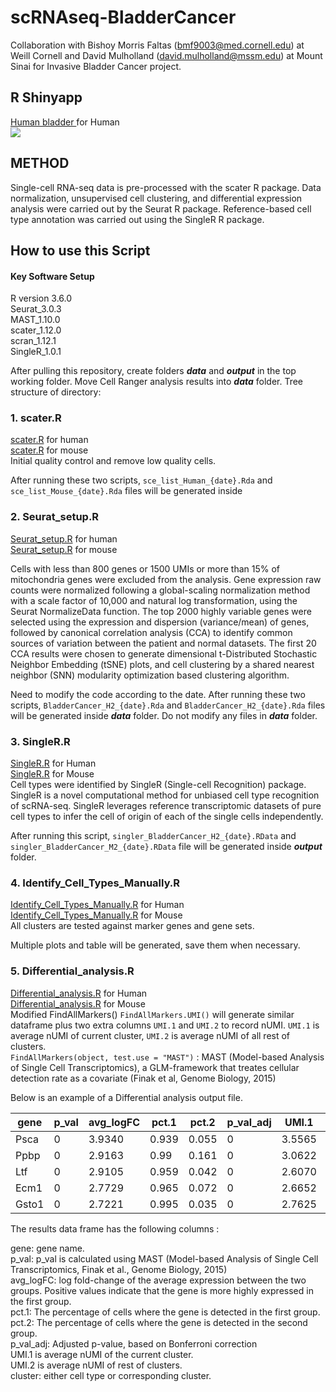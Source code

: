 # scRNAseq-BladderCancer
Collaboration with Bishoy Morris Faltas (bmf9003@med.cornell.edu) at Weill Cornell and David Mulholland (david.mulholland@mssm.edu) at Mount Sinai for Invasive Bladder Cancer project.

## R Shinyapp

<a href=https://weillcornellmed.shinyapps.io/Human_BladderCancer_ShinyCell > Human bladder </a> for Human<br />
![](https://github.com/nyuhuyang/scRNAseq-BladderCancer/blob/master/doc/Rshiny_human_bladder.png)

## METHOD

Single-cell RNA-seq data is pre-processed with the scater R package. Data normalization, unsupervised cell clustering, and differential expression analysis were carried out by the Seurat R package. Reference-based cell type annotation was carried out using the SingleR R package.

## How to use this Script

#### Key Software Setup
R version 3.6.0 <br />
Seurat_3.0.3 <br />
MAST_1.10.0 <br />
scater_1.12.0 <br />
scran_1.12.1 <br />
SingleR_1.0.1 <br />

After pulling this repository, create folders **_data_** and **_output_** in the top working folder.
Move Cell Ranger analysis results into **_data_** folder.
Tree structure of directory:

### 1. scater.R
<a href="https://github.com/nyuhuyang/scRNAseq-BladderCancer/blob/master/R/Seurat2/Human/scater.R">scater.R</a> for human<br />
<a href="https://github.com/nyuhuyang/scRNAseq-BladderCancer/blob/master/R/Seurat3/Mouse/QC_scater.R">scater.R</a> for mouse<br />
Initial quality control and remove low quality cells.

After running these two scripts, `sce_list_Human_{date}.Rda` and `sce_list_Mouse_{date}.Rda` files will be generated inside

### 2. Seurat_setup.R
<a href="https://github.com/nyuhuyang/scRNAseq-BladderCancer/blob/master/R/Seurat2/Human/Seurat_setup.R">Seurat_setup.R</a> for human<br />
<a href="https://github.com/nyuhuyang/scRNAseq-BladderCancer/blob/master/R/Seurat3/Mouse/Seurat_setup.R">Seurat_setup.R</a> for mouse<br />

Cells with less than 800 genes or 1500 UMIs or more than 15% of mitochondria genes were excluded from the analysis. Gene expression raw counts were normalized following a global-scaling normalization method with a scale factor of 10,000 and natural log transformation, using the Seurat NormalizeData function. The top 2000 highly variable genes were selected using the expression and dispersion (variance/mean) of genes, followed by canonical correlation analysis (CCA) to identify common sources of variation between the patient and normal datasets. The first 20 CCA results were chosen to generate dimensional t-Distributed Stochastic Neighbor Embedding (tSNE) plots, and cell clustering by a shared nearest neighbor (SNN) modularity optimization based clustering algorithm.

Need to modify the code according to the date. After running these two scripts, `BladderCancer_H2_{date}.Rda` and `BladderCancer_H2_{date}.Rda` files will be generated inside **_data_** folder.
 Do not modify any files in **_data_** folder.
 
### 3. SingleR.R
<a href="https://github.com/nyuhuyang/scRNAseq-BladderCancer/blob/master/R/Seurat2/Human/SingleR.R">SingleR.R</a> for Human<br />
<a href="https://github.com/nyuhuyang/scRNAseq-BladderCancer/blob/master/R/Seurat3/Mouse/SingleR.R">SingleR.R</a> for Mouse<br />
Cell types were identified by SingleR (Single-cell Recognition) package. SingleR is a novel computational method for unbiased cell type recognition of scRNA-seq. SingleR leverages reference transcriptomic datasets of pure cell types to infer the cell of origin of each of the single cells independently.

After running this script, `singler_BladderCancer_H2_{date}.RData` and `singler_BladderCancer_M2_{date}.RData` file will be generated inside **_output_** folder.

### 4. Identify_Cell_Types_Manually.R
<a href="https://github.com/nyuhuyang/scRNAseq-BladderCancer/blob/master/R/Seurat2/Human/Identify_Cell_Types_Manually.R">Identify_Cell_Types_Manually.R</a> for Human<br />
<a href="https://github.com/nyuhuyang/scRNAseq-BladderCancer/blob/master/R/Seurat3/Mouse/Identify_Cell_Types_Manually.R">Identify_Cell_Types_Manually.R</a> for Mouse<br />
All clusters are tested against marker genes and gene sets.

Multiple plots and table will be generated, save them when necessary. 

### 5. Differential_analysis.R
<a href="https://github.com/nyuhuyang/scRNAseq-BladderCancer/blob/master/R/Seurat2/Human/Differential_analysis.R">Differential_analysis.R</a> for Human<br />
<a href="https://github.com/nyuhuyang/scRNAseq-BladderCancer/blob/master/R/Seurat3/Mouse/Differential_analysis.R">Differential_analysis.R</a> for Mouse<br />
Modified FindAllMarkers() `FindAllMarkers.UMI()` will generate similar dataframe plus two extra columns `UMI.1` and `UMI.2` to record nUMI. `UMI.1` is average nUMI of current cluster, `UMI.2` is average nUMI of all rest of clusters.<br />
`FindAllMarkers(object, test.use = "MAST")` : MAST (Model-based Analysis of Single Cell Transcriptomics), a GLM-framework that treates cellular detection rate as a covariate (Finak et al, Genome Biology, 2015)<br />

Below is an example of a Differential analysis output file.

| gene |   p_val | avg_logFC |  pct.1 |  pct.2 | p_val_adj |  UMI.1 |  UMI.2 |  cluster
| -----    | ------  | -------- | ----  | ----- | ------- | ------- | ------| --- |
| Psca    | 0 | 3.9340 | 0.939 | 0.055 | 0 | 3.5565 | 0.0339 | 0
| Ppbp    | 0 | 2.9163 | 0.99 | 0.161 | 0 | 3.0622 | 0.1834 | 0
| Ltf    | 0 | 2.9105 | 0.959 | 0.042 | 0 | 2.6070 | 0.0365 | 0
| Ecm1    | 0 | 2.7729 | 0.965 | 0.072 | 0 | 2.6652 | 0.0931 | 0
| Gsto1 | 0 | 2.7221 | 0.995 | 0.035 | 0 | 2.7625 | 0.0496 | 0

The results data frame has the following columns :

gene: gene name.<br />
p_val: p_val is calculated using MAST (Model-based Analysis of Single Cell Transcriptomics, Finak et al., Genome Biology, 2015) <br />
avg_logFC: log fold-change of the average expression between the two groups. Positive values indicate that the gene is more highly expressed in the first group.<br />
pct.1: The percentage of cells where the gene is detected in the first group.<br />
pct.2: The percentage of cells where the gene is detected in the second group.<br />
p_val_adj: Adjusted p-value, based on Bonferroni correction<br />
UMI.1 is average nUMI of the current cluster.<br />
UMI.2 is average nUMI of rest of clusters.<br />
cluster: either cell type or corresponding cluster.